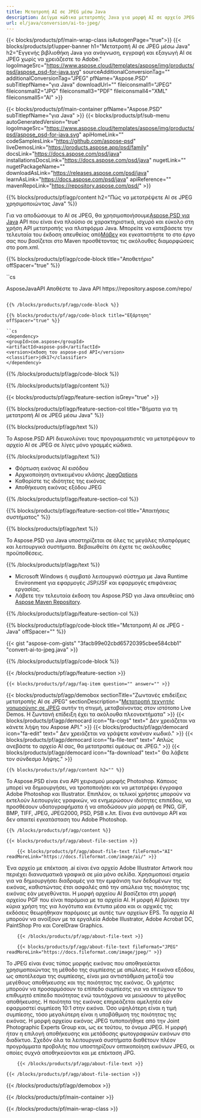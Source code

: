 ```yaml
---
title: Μετατροπή AI σε JPEG μέσω Java
description: Δείγμα κώδικα μετατροπής Java για μορφή AI σε αρχείο JPEG. Χρησιμοποιήστε αυτό το παράδειγμα κώδικα για να μετατρέψετε την τεχνητή νοημοσύνη σε JPEG σε οποιαδήποτε εφαρμογή που βασίζεται σε Web ή Desktop Java.
url: el/java/conversion/ai-to-jpeg/
---
```


{{< blocks/products/pf/main-wrap-class isAutogenPage="true">}}
{{< blocks/products/pf/upper-banner h1="Μετατροπή AI σε JPEG μέσω Java" h2="Εγγενής βιβλιοθήκη Java για ανάγνωση, εγγραφή και εξαγωγή AI σε JPEG χωρίς να χρειάζεστε το Adobe." logoImageSrc="https://www.aspose.cloud/templates/aspose/img/products/psd/aspose_psd-for-java.svg" sourceAdditionalConversionTag="" additionalConversionTag="JPEG" pfName="Aspose.PSD" subTitlepfName="για Java" downloadUrl="" fileiconsmall1="JPEG" fileiconsmall2="JPG" fileiconsmall3="PDF" fileiconsmall4="XML" fileiconsmall5="AI" >}}

{{< blocks/products/pf/main-container pfName="Aspose.PSD" subTitlepfName="για Java" >}}
{{< blocks/products/pf/sub-menu autoGeneratedVersion="true" logoImageSrc="https://www.aspose.cloud/templates/aspose/img/products/psd/aspose_psd-for-java.svg" apiHomeLink="" codeSamplesLink="https://github.com/aspose-psd" liveDemosLink="https://products.aspose.app/psd/family" docsLink="https://docs.aspose.com/psd/java" installationsDocsLink="https://docs.aspose.com/psd/java" nugetLink="" nugetPackageName="" downloadAsLink="https://releases.aspose.com/psd/java" learnAsLink="https://docs.aspose.com/psd/java" apiReference="" mavenRepoLink="https://repository.aspose.com/psd/" >}}

{{% blocks/products/pf/agp/content h2="Πώς να μετατρέψετε AI σε JPEG χρησιμοποιώντας Java" %}}

Για να αποδώσουμε το AI σε JPEG, θα χρησιμοποιήσουμε<a href="/psd/{{< lang-code >}}java">Aspose.PSD για Java</a> API που είναι ένα πλούσιο σε χαρακτηριστικά, ισχυρό και εύκολο στη χρήση API μετατροπής για πλατφόρμα Java. Μπορείτε να κατεβάσετε την τελευταία του έκδοση απευθείας από<a href="https://repository.aspose.com/psd/">Μάβεν</a> και εγκαταστήστε το στο έργο σας που βασίζεται στο Maven προσθέτοντας τις ακόλουθες διαμορφώσεις στο pom.xml.

{{% blocks/products/pf/agp/code-block title="Αποθετήριο" offSpacer="true" %}}

``cs

<repository>
<id>AsposeJavaAPI</id>
<name>Αποθέστε το Java API</name>
<url>https://repository.aspose.com/repo/</url>
</repository>

```

{{% /blocks/products/pf/agp/code-block %}}

{{% blocks/products/pf/agp/code-block title="Εξάρτηση" offSpacer="true" %}}

``cs
<dependency>
<groupId>com.aspose</groupId>
<artifactId>aspose-psd</artifactId>
<version>έκδοση του aspose-psd API</version>
<classifier>jdk17</classifier>
</dependency>

```

{{% /blocks/products/pf/agp/code-block %}}

{{% /blocks/products/pf/agp/content %}}

{{< blocks/products/pf/agp/feature-section isGrey="true" >}}

{{% blocks/products/pf/agp/feature-section-col title="Βήματα για τη μετατροπή AI σε JPEG μέσω Java" %}}

{{% blocks/products/pf/agp/text %}}

 Το Aspose.PSD API διευκολύνει τους προγραμματιστές να μετατρέψουν το αρχείο AI σε JPEG σε λίγες μόνο γραμμές κώδικα.

{{% /blocks/products/pf/agp/text %}}

- Φόρτωση εικόνας AI εισόδου
- Αρχικοποίηση αντικειμένου κλάσης [JpegOptions](https://apireference.aspose.com/psd/java/com.aspose.psd.imageoptions/jpegOptions)
- Καθορίστε τις ιδιότητες της εικόνας
- Αποθήκευση εικόνας εξόδου JPEG

{{% /blocks/products/pf/agp/feature-section-col %}}

{{% blocks/products/pf/agp/feature-section-col title="Απαιτήσεις συστήματος" %}}

{{% blocks/products/pf/agp/text %}}

 Το Aspose.PSD για Java υποστηρίζεται σε όλες τις μεγάλες πλατφόρμες και λειτουργικά συστήματα. Βεβαιωθείτε ότι έχετε τις ακόλουθες προϋποθέσεις.

{{% /blocks/products/pf/agp/text %}}

- Microsoft Windows ή συμβατό λειτουργικό σύστημα με Java Runtime Environment για εφαρμογές JSP/JSF και εφαρμογές επιφάνειας εργασίας.
- Λάβετε την τελευταία έκδοση του Aspose.PSD για Java απευθείας από
 [Aspose Maven Repository](https://repository.aspose.com/psd/).

{{% /blocks/products/pf/agp/feature-section-col %}}


{{% blocks/products/pf/agp/code-block title="Μετατροπή AI σε JPEG - Java" offSpacer="" %}}

{{< gist "aspose-com-gists" "3facb99e02cbd65720395cbee584cbb1" "convert-ai-to-jpeg.java" >}}

{{% /blocks/products/pf/agp/code-block %}}

{{< /blocks/products/pf/agp/feature-section >}}

    {{< blocks/products/pf/agp/faq-item question="" answer="" >}}
 

<!-- aboutfile Starts -->

{{< blocks/products/pf/agp/demobox sectionTitle="Ζωντανές επιδείξεις μετατροπής AI σε JPEG" sectionDescription="[Μετατροπή τεχνητής νοημοσύνης σε JPEG](https://products.aspose.app/psd/conversion/ai-to-jpeg) αυτήν τη στιγμή, μεταβαίνοντας στον ιστότοπο Live Demos. Η ζωντανή επίδειξη έχει τα ακόλουθα πλεονεκτήματα" >}}
        {{< blocks/products/pf/agp/democard icon="fa-cogs" text=" Δεν χρειάζεται να κάνετε λήψη του Aspose API." >}}
        {{< blocks/products/pf/agp/democard icon="fa-edit" text=" Δεν χρειάζεται να γράψετε κανέναν κωδικό." >}}
        {{< blocks/products/pf/agp/democard icon="fa-file-text" text=" Απλώς ανεβάστε το αρχείο AI σας, θα μετατραπεί αμέσως σε JPEG." >}}
        {{< blocks/products/pf/agp/democard icon="fa-download" text=" Θα λάβετε τον σύνδεσμο λήψης." >}}

    {{% blocks/products/pf/agp/content h2="" %}}

Το Aspose.PSD είναι ένα API χειρισμού μορφής Photoshop. Κάποιος μπορεί να δημιουργήσει, να τροποποιήσει και να μετατρέψει έγγραφα Adobe Photoshop και Illustrator. Επιπλέον, οι τελικοί χρήστες μπορούν να εκτελούν λειτουργίες γραφικών, να ενημερώσουν ιδιότητες επιπέδου, να προσθέσουν υδατογραφήματα ή να αποδώσουν μία μορφή σε PNG, GIF, BMP, TIFF, JPEG, JPEG2000, PSD, PSB κ.λπ. Είναι ένα αυτόνομο API και δεν απαιτεί εγκατάσταση του Adobe Photoshop.  



    {{% /blocks/products/pf/agp/content %}}

    {{< blocks/products/pf/agp/about-file-section >}}

        {{< blocks/products/pf/agp/about-file-text fileFormat="AI" readMoreLink="https://docs.fileformat.com/image/ai/" >}}
Ένα αρχείο με επέκταση .ai είναι ένα αρχείο Adobe Illustrator Artwork που περιέχει διανυσματικά γραφικά σε μία μόνο σελίδα. Χρησιμοποιεί σημεία για να δημιουργήσει διαδρομές για την εμφάνιση των δεδομένων της εικόνας, καθιστώντας έτσι ασφαλές από την απώλεια της ποιότητας της εικόνας εάν μεγεθύνεται. Η μορφή αρχείου AI βασίζεται στη μορφή αρχείου PGF που είναι παρόμοια με τα αρχεία AI. Η μορφή AI βρίσκει την κύρια χρήση της για λογότυπα και έντυπα μέσα και οι αρχικές της εκδόσεις θεωρήθηκαν παρόμοιες με αυτές των αρχείων EPS. Τα αρχεία AI μπορούν να ανοίξουν με τα εργαλεία Adobe Illustrator, Adobe Acrobat DC, PaintShop Pro και CorelDraw Graphics.

        {{< /blocks/products/pf/agp/about-file-text >}}

        {{< blocks/products/pf/agp/about-file-text fileFormat="JPEG" readMoreLink="https://docs.fileformat.com/image/jpeg/" >}}
Το JPEG είναι ένας τύπος μορφής εικόνας που αποθηκεύεται χρησιμοποιώντας τη μέθοδο της συμπίεσης με απώλειες. Η εικόνα εξόδου, ως αποτέλεσμα της συμπίεσης, είναι μια αντιστάθμιση μεταξύ του μεγέθους αποθήκευσης και της ποιότητας της εικόνας. Οι χρήστες μπορούν να προσαρμόσουν το επίπεδο συμπίεσης για να επιτύχουν το επιθυμητό επίπεδο ποιότητας ενώ ταυτόχρονα να μειώσουν το μέγεθος αποθήκευσης. Η ποιότητα της εικόνας επηρεάζεται αμελητέα εάν εφαρμοστεί συμπίεση 10:1 στην εικόνα. Όσο υψηλότερη είναι η τιμή συμπίεσης, τόσο μεγαλύτερη είναι η υποβάθμιση της ποιότητας της εικόνας. Η μορφή αρχείου εικόνας JPEG τυποποιήθηκε από την Joint Photographic Experts Group και, ως εκ τούτου, το όνομα JPEG. Η μορφή ήταν η επιλογή αποθήκευσης και μετάδοσης φωτογραφικών εικόνων στο διαδίκτυο. Σχεδόν όλα τα λειτουργικά συστήματα διαθέτουν πλέον προγράμματα προβολής που υποστηρίζουν οπτικοποίηση εικόνων JPEG, οι οποίες συχνά αποθηκεύονται και με επέκταση JPG.

        {{< /blocks/products/pf/agp/about-file-text >}}

    {{< /blocks/products/pf/agp/about-file-section >}}

{{< /blocks/products/pf/agp/demobox >}}

<!-- aboutfile Ends -->



{{< /blocks/products/pf/main-container >}}
    
{{< /blocks/products/pf/main-wrap-class >}}
